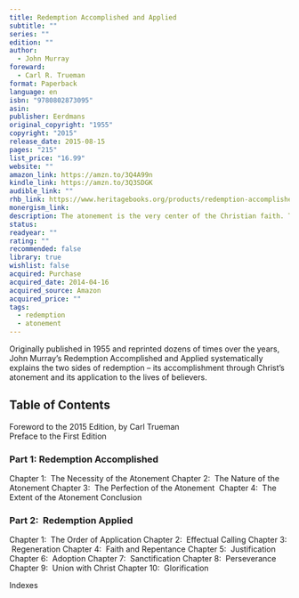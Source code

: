```yaml
---
title: Redemption Accomplished and Applied
subtitle: ""
series: ""
edition: ""
author:
  - John Murray
foreward:
  - Carl R. Trueman
format: Paperback
language: en
isbn: "9780802873095"
asin: 
publisher: Eerdmans
original_copyright: "1955"
copyright: "2015"
release_date: 2015-08-15
pages: "215"
list_price: "16.99"
website: ""
amazon_link: https://amzn.to/3Q4A99n
kindle_link: https://amzn.to/3Q3SDGK
audible_link: ""
rhb_link: https://www.heritagebooks.org/products/redemption-accomplished-and-applied-murray.html
monergism_link: 
description: The atonement is the very center of the Christian faith. The free and sovereign love of God is the source of the accomplishment of redemption, as the Bible's most familiar text makes clear. "For God so loved the world that He gave His only begotten Son, that whosoever believeth in Him should not perish, but have everlasting life." For thoughtful Christians since the time of the Apostle Paul, this text has started, not ended, the discussion of redemption. But few recent interpreters have explored the biblical passages dealing with the necessity, nature, perfection, and extent of the atonement as penetratingly or precisely as Professor Murray. Part II of this book deals with the distinct steps to be identified in the Bible's presentation of how the redemption accomplished by Christ is applied progressively to the life of the redeemed. Here are helpful expositions of the scriptural teachings about calling, regeneration, faith and repentance, justification, adoption, sanctification, perseverance, union with Christ, and glorification.
status: 
readyear: ""
rating: ""
recommended: false
library: true
wishlist: false
acquired: Purchase
acquired_date: 2014-04-16
acquired_source: Amazon
acquired_price: ""
tags:
  - redemption
  - atonement
---
```

Originally published in 1955 and reprinted dozens of times over the years, John Murray’s Redemption Accomplished and Applied systematically explains the two sides of redemption – its accomplishment through Christ’s atonement and its application to the lives of believers.

## Table of Contents

Foreword to the 2015 Edition, by Carl Trueman  
Preface to the First Edition
### Part 1: Redemption Accomplished  
Chapter 1:  The Necessity of the Atonement
Chapter 2:  The Nature of the Atonement
Chapter 3:  The Perfection of the Atonement 
Chapter 4:  The Extent of the Atonement
Conclusion

### Part 2:  Redemption Applied  
Chapter 1:  The Order of Application
Chapter 2:  Effectual Calling
Chapter 3:  Regeneration
Chapter 4:  Faith and Repentance
Chapter 5:  Justification
Chapter 6:  Adoption
Chapter 7:  Sanctification
Chapter 8:  Perseverance
Chapter 9:  Union with Christ
Chapter 10:  Glorification

Indexes